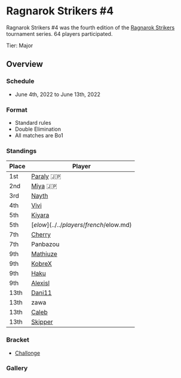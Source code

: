 # Ragnarok Strikers #4

Ragnarok Strikers #4 was the fourth edition of the [Ragnarok Strikers](ragnamain.md) tournament series.
64 players participated.

Tier: Major

## Overview

### Schedule
- June 4th, 2022 to June 13th, 2022

### Format
- Standard rules
- Double Elimination
- All matches are Bo1

### Standings

|Place|Player|
|-|-|
|1st|[Paraly](../../players/japanese/paraly.md) :jp:|
|2nd|[Miya](../../players/japanese/miya.md) :jp:|
|3rd|[Nayth](../../players/french/nayth.md)|
|4th|[Vivi](../../players/french/vivi.md)|
|5th|[Kiyara](../../players/chinese/kiyara.md)|
|5th|[$elow](../../players/french/$elow.md)|
|7th|[Cherry](../../players/french/cherry.md)|
|7th|Panbazou|
|9th|[Mathiuze](../../players/french/mathiuze.md)|
|9th|[KobreX](../../players/polish/kobr3x.md)|
|9th|[Haku](../../players/german/haku.md)|
|9th|[Alexisl](../../players/french/alexisl.md)|
|13th|[Dani11](../../players/colombian/dani11.md)|
|13th|zawa
|13th|[Caleb](../../players/bulgarian/caleb.md)|
|13th|[Skipper](../../players/austrian/skipper.md)|

### Bracket
- [Challonge](https://challonge.com/bme7jknv)

### Gallery

